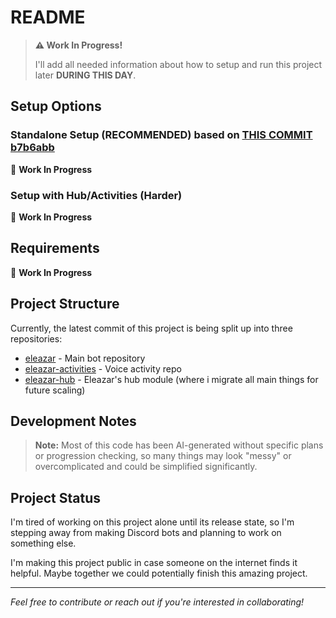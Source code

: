 # README

> **⚠️ Work In Progress!** 
> 
> I'll add all needed information about how to setup and run this project later **DURING THIS DAY**.

## Setup Options

### Standalone Setup (RECOMMENDED) based on [THIS COMMIT b7b6abb](https://github.com/Ve-Jo/eleazar/tree/b7b6abb9e1e8e68a8ba0455a5489069d21ad0b6d)

🚧 **Work In Progress**


### Setup with Hub/Activities (Harder)

🚧 **Work In Progress**

## Requirements

🚧 **Work In Progress**

## Project Structure

Currently, the latest commit of this project is being split up into three repositories:

- [eleazar](https://github.com/Ve-Jo/eleazar) - Main bot repository
- [eleazar-activities](https://github.com/Ve-Jo/eleazar-activities) - Voice activity repo
- [eleazar-hub](https://github.com/Ve-Jo/eleazar-hub) - Eleazar's hub module (where i migrate all main things for future scaling)

## Development Notes

> **Note:** Most of this code has been AI-generated without specific plans or progression checking, so many things may look "messy" or overcomplicated and could be simplified significantly.

## Project Status

I'm tired of working on this project alone until its release state, so I'm stepping away from making Discord bots and planning to work on something else.

I'm making this project public in case someone on the internet finds it helpful. Maybe together we could potentially finish this amazing project.

---

*Feel free to contribute or reach out if you're interested in collaborating!*
